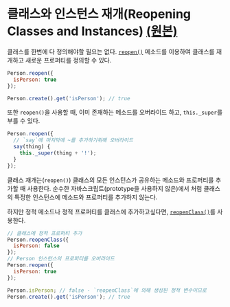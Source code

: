 # 클래스와 인스턴스 재개(Reopening Classes and Instances) [(원본)](https://guides.emberjs.com/v2.10.0/object-model/reopening-classes-and-instances/)

클래스를 한번에 다 정의해야할 필요는 없다. [`reopen()`](http://emberjs.com/api/classes/Ember.Object.html#method_reopenClass) 메소드를 이용하여 클래스를 재개하고 새로운 프로퍼티를 정의할 수 있다.

```javascript
Person.reopen({
  isPerson: true
});

Person.create().get('isPerson'); // true
```

또한 `reopen()`을 사용할 때, 이미 존재하는 메소드를 오버라이드 하고, `this._super`를 부를 수 있다.

```javascript
Person.reopen({
  // `say`에 마지막에 ~를 추가하기위해 오버라이드
  say(thing) {
    this._super(thing + '!');
  }
});
```

클래스 재개는(`reopen()`) 클래스의 모든 인스턴스가 공유하는 메소드와 프로퍼티를 추가할 때 사용한다. 순수한 자바스크립트(prototype을 사용하지 않은)에서 처럼 클래스의 특정한 인스턴스에 메소드와 프로퍼티를 추가하지 않는다.

하지만 정적 메소드나 정적 프로퍼티를 클래스에 추가하고싶다면, [`reopenClass()`](http://emberjs.com/api/classes/Ember.Object.html#method_reopenClass)를 사용한다.

```javascript
// 클래스에 정적 프로퍼티 추가
Person.reopenClass({
  isPerson: false
});
// Person 인스턴스의 프로퍼티를 오버라이드
Person.reopen({
  isPerson: true
});

Person.isPerson; // false - `reopenClass`에 의해 생성된 정적 변수이므로
Person.create().get('isPerson'); // true
```
